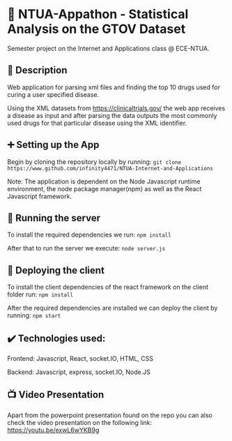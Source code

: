 # :pill: NTUA-Appathon - Statistical Analysis on the GTOV Dataset

Semester project on the Internet and Applications class @ ECE-NTUA.

## :memo: Description

Web application for parsing xml files and finding the top 10 drugs used for curing a user specified disease. 

Using the XML datasets from https://clinicaltrials.gov/ the web app receives a disease as input and after parsing the data outputs the most commonly used drugs for that particular disease using the <intervention> XML identifier.

## :heavy_plus_sign: Setting up the App

Begin by cloning the repository locally by running:
```git clone https://www.github.com/infinity4471/NTUA-Internet-and-Applications```

Note: The application is dependent on the Node Javascript runtime environment, the node package manager(npm) as well as the React Javascript framework.

## :hammer: Running the server

To install the required dependencies we run: ```npm install```

After that to run the server we execute: ```node server.js```

## :wrench: Deploying the client

To install the client dependencies of the react framework on the client folder run: ```npm install```

After the required dependencies are installed we can deploy the client by running: ```npm start```

## :heavy_check_mark: Technologies used:

Frontend: Javascript, React, socket.IO, HTML, CSS

Backend: Javascript, express, socket.IO, Node.JS


## :tv: Video Presentation

Apart from the powerpoint presentation found on the repo you can also check the video presentation on the following link:  https://youtu.be/exwL6wYKB9g
